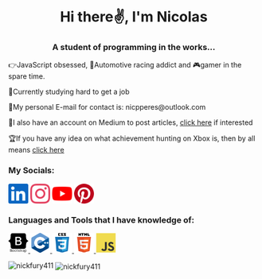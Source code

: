 <h1 align="center">Hi there✌, I'm Nicolas</h1>
<h3 align="center">A student of programming in the works...</h3>

<p align="left">👉JavaScript obsessed, 🏁Automotive racing addict and 🎮gamer in the spare time.</p>
<p align="left">🔰Currently studying hard to get a job</p>
<p align="left">📧My personal E-mail for contact is: nicpperes@outlook.com</p>
<p align="left">📝I also have an account on Medium to post articles, <a href="https://medium.com/@nicpperes" target="_blank">click here</a> if interested</p>
<p align="left">🏆If you have any idea on what achievement hunting on Xbox is, then by all means <a href="https://www.trueachievements.com/gamer/NickFury+Player" target="_blank">click here</a></p>

<h3 align="left">My Socials:</h3>
<p align="left">
<a href="https://www.linkedin.com/in/nicolas-peres/" target="_blank"><img align="center" src="https://github.com/nickfury411/chest-of-archives/blob/5972587c52fb98ca0bcca6d6d549ff89d2c23117/Logos/linkedin.svg" alt="LinkedIn" height="40" width="40" /></a>
<a href="https://www.instagram.com/nick_fury411/" target="_blank"><img align="center" src="https://github.com/nickfury411/chest-of-archives/blob/c05f0f17d0ff2bb148da59242753d5588d1ce250/Logos/instagram.svg" alt="Instagram" height="40" width="40" /></a>
<a href="https://www.youtube.com/channel/UCzARZ2hlc645Z-0E7NG1yWg" target="blank"><img align="center" src="https://github.com/nickfury411/chest-of-archives/blob/addeeae165a48374b3e81833a932aab6e207b046/Logos/youtube.svg" alt="YouTube" height="40" width="40" /></a>
<a href="https://br.pinterest.com/NickFury411/" target="blank"><img align="center" src="https://github.com/nickfury411/chest-of-archives/blob/282ed88230b2559603d63f0fb3962139dd8496e9/Logos/pinterest.svg" alt="Pinterest" height="40" width="40" /></a>
</p>

<h3 align="left">Languages and Tools that I have knowledge of:</h3>
<p align="left"> <a href="https://getbootstrap.com" target="_blank" rel="noreferrer"> <img src="https://raw.githubusercontent.com/devicons/devicon/master/icons/bootstrap/bootstrap-plain-wordmark.svg" alt="bootstrap" width="40" height="40"/> </a> <a href="https://www.w3schools.com/cpp/" target="_blank" rel="noreferrer"> <img src="https://raw.githubusercontent.com/devicons/devicon/master/icons/cplusplus/cplusplus-original.svg" alt="cplusplus" width="40" height="40"/> </a> <a href="https://www.w3schools.com/css/" target="_blank" rel="noreferrer"> <img src="https://raw.githubusercontent.com/devicons/devicon/master/icons/css3/css3-original-wordmark.svg" alt="css3" width="40" height="40"/> </a> <a href="https://www.w3.org/html/" target="_blank" rel="noreferrer"> <img src="https://raw.githubusercontent.com/devicons/devicon/master/icons/html5/html5-original-wordmark.svg" alt="html5" width="40" height="40"/> </a> <a href="https://developer.mozilla.org/en-US/docs/Web/JavaScript" target="_blank" rel="noreferrer"> <img src="https://raw.githubusercontent.com/devicons/devicon/master/icons/javascript/javascript-original.svg" alt="javascript" width="40" height="40"/> </a> </p>

<p><img align="left" src="https://github-readme-stats.vercel.app/api/top-langs?username=nickfury411&show_icons=true&locale=en&layout=compact" alt="nickfury411" /></p>

<p>&nbsp;<img align="center" src="https://github-readme-stats.vercel.app/api?username=nickfury411&show_icons=true&locale=en" alt="nickfury411" /></p>
